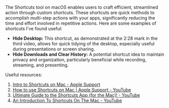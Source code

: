 The Shortcuts tool on macOS enables users to craft efficient, streamlined action through custom shortcuts. These shortcuts are quick methods to accomplish multi-step actions with your apps, significantly reducing the time and effort involved in repetitive actions. Here are some examples of shortcuts I've found useful:
- **Hide Desktop:** This shortcut, as demonstrated at the 2:28 mark in the third video, allows for quick tidying of the desktop, especially useful during presentations or screen sharing.
- **Hide Downloads and Clear History:** A potential shortcut idea to maintain privacy and organization, particularly beneficial while recording, streaming, and presenting.

Useful resources:
1. [Intro to Shortcuts on Mac - Apple Support](https://support.apple.com/guide/shortcuts-mac/intro-to-shortcuts-apdf22b0444c/mac)
2. [How to use Shortcuts on Mac | Apple Support - YouTube](https://www.youtube.com/watch?v=SNNuD-C3aX0)
3. [Ultimate Guide to the Shortcuts App (for the Mac)! - YouTube](https://www.youtube.com/watch?v=PIGraFbLEvY)
4. [An Introduction To Shortcuts On The Mac - YouTube](https://www.youtube.com/watch?v=ebj0VU92YrA)
